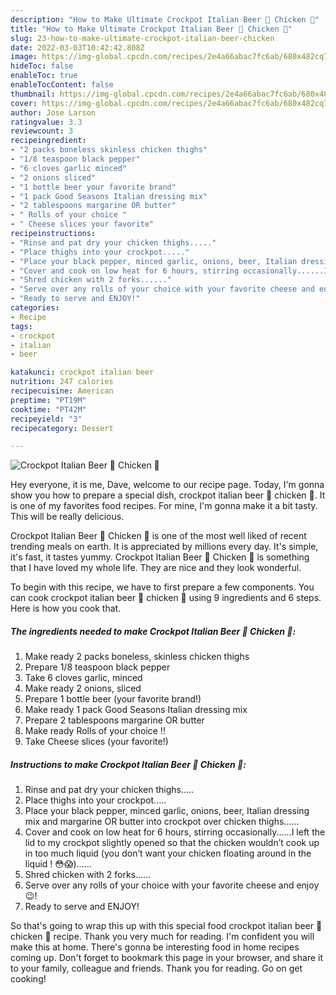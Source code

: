 ```yaml
---
description: "How to Make Ultimate Crockpot Italian Beer 🍺 Chicken 🐔"
title: "How to Make Ultimate Crockpot Italian Beer 🍺 Chicken 🐔"
slug: 23-how-to-make-ultimate-crockpot-italian-beer-chicken
date: 2022-03-03T10:42:42.808Z
image: https://img-global.cpcdn.com/recipes/2e4a66abac7fc6ab/680x482cq70/crockpot-italian-beer-chicken-recipe-main-photo.jpg
hideToc: false
enableToc: true
enableTocContent: false
thumbnail: https://img-global.cpcdn.com/recipes/2e4a66abac7fc6ab/680x482cq70/crockpot-italian-beer-chicken-recipe-main-photo.jpg
cover: https://img-global.cpcdn.com/recipes/2e4a66abac7fc6ab/680x482cq70/crockpot-italian-beer-chicken-recipe-main-photo.jpg
author: Jose Larson
ratingvalue: 3.3
reviewcount: 3
recipeingredient:
- "2 packs boneless skinless chicken thighs"
- "1/8 teaspoon black pepper"
- "6 cloves garlic minced"
- "2 onions sliced"
- "1 bottle beer your favorite brand"
- "1 pack Good Seasons Italian dressing mix"
- "2 tablespoons margarine OR butter"
- " Rolls of your choice "
- " Cheese slices your favorite"
recipeinstructions:
- "Rinse and pat dry your chicken thighs....."
- "Place thighs into your crockpot....."
- "Place your black pepper, minced garlic, onions, beer, Italian dressing mix and margarine OR butter into crockpot over chicken thighs......"
- "Cover and cook on low heat for 6 hours, stirring occasionally......I left the lid to my crockpot slightly opened so that the chicken wouldn’t cook up in too much liquid (you don’t want your chicken floating around in the liquid ! 😳😱)......"
- "Shred chicken with 2 forks......"
- "Serve over any rolls of your choice with your favorite cheese and enjoy 😉!"
- "Ready to serve and ENJOY!"
categories:
- Recipe
tags:
- crockpot
- italian
- beer

katakunci: crockpot italian beer 
nutrition: 247 calories
recipecuisine: American
preptime: "PT19M"
cooktime: "PT42M"
recipeyield: "3"
recipecategory: Dessert

---
```



![Crockpot Italian Beer 🍺 Chicken 🐔](https://img-global.cpcdn.com/recipes/2e4a66abac7fc6ab/680x482cq70/crockpot-italian-beer-chicken-recipe-main-photo.jpg)

Hey everyone, it is me, Dave, welcome to our recipe page. Today, I'm gonna show you how to prepare a special dish, crockpot italian beer 🍺 chicken 🐔. It is one of my favorites food recipes. For mine, I'm gonna make it a bit tasty. This will be really delicious.

Crockpot Italian Beer 🍺 Chicken 🐔 is one of the most well liked of recent trending meals on earth. It is appreciated by millions every day. It's simple, it's fast, it tastes yummy. Crockpot Italian Beer 🍺 Chicken 🐔 is something that I have loved my whole life. They are nice and they look wonderful.




To begin with this recipe, we have to first prepare a few components. You can cook crockpot italian beer 🍺 chicken 🐔 using 9 ingredients and 6 steps. Here is how you cook that.

<!--inarticleads1-->

##### The ingredients needed to make Crockpot Italian Beer 🍺 Chicken 🐔:

1. Make ready 2 packs boneless, skinless chicken thighs
1. Prepare 1/8 teaspoon black pepper
1. Take 6 cloves garlic, minced
1. Make ready 2 onions, sliced
1. Prepare 1 bottle beer (your favorite brand!)
1. Make ready 1 pack Good Seasons Italian dressing mix
1. Prepare 2 tablespoons margarine OR butter
1. Make ready  Rolls of your choice !!
1. Take  Cheese slices (your favorite!)




<!--inarticleads2-->

##### Instructions to make Crockpot Italian Beer 🍺 Chicken 🐔:

1. Rinse and pat dry your chicken thighs.....
1. Place thighs into your crockpot.....
1. Place your black pepper, minced garlic, onions, beer, Italian dressing mix and margarine OR butter into crockpot over chicken thighs......
1. Cover and cook on low heat for 6 hours, stirring occasionally......I left the lid to my crockpot slightly opened so that the chicken wouldn’t cook up in too much liquid (you don’t want your chicken floating around in the liquid ! 😳😱)......
1. Shred chicken with 2 forks......
1. Serve over any rolls of your choice with your favorite cheese and enjoy 😉!
1. Ready to serve and ENJOY!



So that's going to wrap this up with this special food crockpot italian beer 🍺 chicken 🐔 recipe. Thank you very much for reading. I'm confident you will make this at home. There's gonna be interesting food in home recipes coming up. Don't forget to bookmark this page in your browser, and share it to your family, colleague and friends. Thank you for reading. Go on get cooking!

